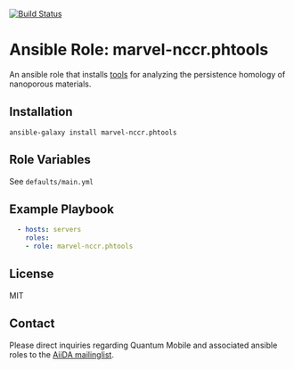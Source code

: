 [![Build Status](https://travis-ci.org/marvel-nccr/ansible-role-phtools.svg?branch=master)](https://travis-ci.org/marvel-nccr/ansible-role-phtools)

# Ansible Role: marvel-nccr.phtools

An ansible role that installs [tools](https://github.com/pdlotko/topological_pipelines_for_porous_materials) for analyzing the persistence homology of nanoporous materials.

## Installation

`ansible-galaxy install marvel-nccr.phtools`

## Role Variables

See `defaults/main.yml`

## Example Playbook

```yaml
  - hosts: servers
    roles:
    - role: marvel-nccr.phtools
```

## License

MIT

## Contact

Please direct inquiries regarding Quantum Mobile and associated ansible roles to the [AiiDA mailinglist](http://www.aiida.net/mailing-list/).

